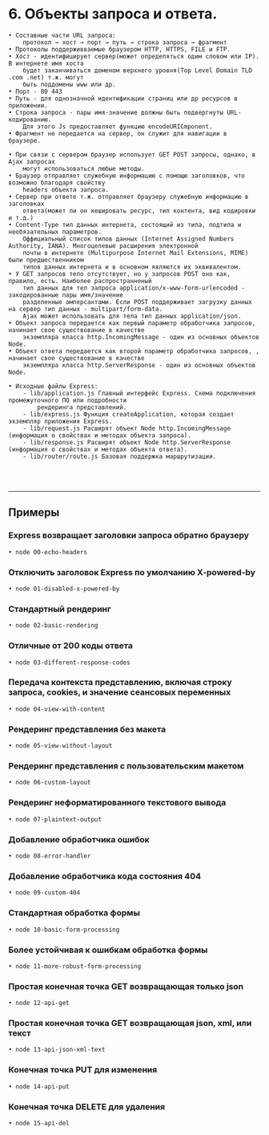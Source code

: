 # 6. Объекты запроса и ответа.

	• Составные части URL запроса:
		протокол → хост → порт → путь → строка запроса → фрагмент
	• Протоколы поддерживваемые браузером HTTP, HTTPS, FILE и FTP.
	• Хост - идентифицирует сервер(может определяться одим словом или IP). В интернете имя хоста 
		будет заканчиваться доменом верхнего уровня(Top Level Domain TLD .com .net) т.ж. могут
		быть поддомены www или др.
	• Порт - 80 443
	• Путь - для однозначной идентификации страниц или др ресурсов в приложении.
	• Строка запроса - пары имя-значение должны быть подвергнуты URL-кодированию.
		Для этого Js предоставляет функцию encodeURICmponent.
	• Фрагмент не передается на сервер, он служит для навигации в браузере.

	• При связи с сервером браузер использует GET POST запросы, однако, в Ajax запросах 
		могут использоваться любые методы.
	• Браузер отправляет служебную информацию с помощю заголовков, что возможно благодаря свойству 
		headers объекта запроса.
	• Сервер при ответе т.ж. отправляет браузеру служебную информацию в заголовках 
		ответа(может ли он кешировать ресурс, тип контента, вид кодировки  и т.д.)
	• Content-Type тип данных интернета, состоящий из типа, подтипа и необязательных параметров.
		Оффициальный список типов данных (Internet Assigned Numbers Authority, IANA). Многоцелевые расширения электронной 
		почты в интернете (Multipurpose Internet Mail Extensions, MIME) были предшественником
		типов данных интернета и в основном являются их эквивалентом.
	• У GET запросов тело отсутствует, но у запросов POST оно как, правило, есть. Наиболее распространненый
		тип данных для тел запроса application/x-www-form-urlencoded - закодированные пары имя/значение
		разделенные амперсантами. Если POST поддерживает загрузку данных на сервер тип данных - multipart/form-data.
		Ajax может использовать для тела тип данных application/json.
	• Объект запроса передается как первый параметр обработчика запросов, начинает свое существование в качестве
		экземпляра класса http.IncomingMessage - один из основных объектов Node.
	• Объект ответа передается как второй параметр обработчика запросов, , начинает свое существование в качестве
		экземпляра класса http.ServerResponse - один из основных объектов Node.

	• Исходные файлы Express:
		- lib/application.js Главный интерфейс Express. Схема подключения промежуточного ПО или подробности 
			рендеринга представлений.
		- lib/express.js Функция createApplication, которая создает экземпляр приложения Express.
		- lib/request.js Расширят объект Node http.IncomingMessage (информация о свойствах и методах объекта запроса).
		- lib/response.js Расширят объект Node http.ServerResponse (информация о свойствах и методах объекта ответа).
		- lib/router/route.js Базовая поддержка маршрутизации.
&nbsp;  
&nbsp;  
***  
  
## Примеры

### Express возвращает заголовки запроса обратно браузеру
	• node 00-echo-headers
### Отключить заголовок Express по умолчанию  X-powered-by
	• node 01-disabled-x-powered-by
### Стандартный рендеринг
	• node 02-basic-rendering
### Отличные от 200 коды ответа
	• node 03-different-response-codes
### Передача контекста представлению, включая строку запроса, cookies, и значение сеансовых переменных
	• node 04-view-with-content
### Рендеринг представления без макета
	• node 05-view-without-layout
### Рендеринг представления с пользовательским макетом
	• node 06-custom-layout
### Рендеринг неформатированного текстового вывода
	• node 07-plaintext-output
### Добавление обработчика ошибок
	• node 08-error-handler
### Добавление обработчика кода состояния 404
	• node 09-custom-404
### Стандартная обработка формы
	• node 10-basic-form-processing
### Более устойчивая к ошибкам обработка формы
	• node 11-more-robust-form-processing
### Простая конечная точка GET возвращающая только json
	• node 12-api-get
### Простая конечная точка GET возвращающая json, xml, или текст
	• node 13-api-json-xml-text
### Конечная точка PUT для изменения
	• node 14-api-put
### Конечная точка DELETE для удаления
	• node 15-api-del